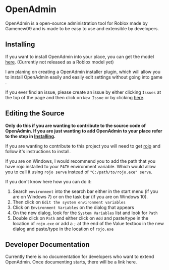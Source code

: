 # OpenAdmin

OpenAdmin is a open-source administration tool for Roblox made by Gamenew09 and is made to be easy to use and extensible by developers.

## Installing
If you want to install OpenAdmin into your place, you can get the model [here](#no-link-yet-sorry). (Currently not released as a Roblox model yet)

I am planing on creating a OpenAdmin installer plugin, which will allow you to install OpenAdmin easily and easily edit settings without going into game .

If you ever find an issue, please create an issue by either clicking ``Issues`` at the top of the page and then click on ``New Issue`` or by clicking [here](https://github.com/gamenew09/OpenAdmin/issues/new).

## Editing the Source
**Only do this if you are wanting to contribute to the source code of OpenAdmin. If you are just wanting to add OpenAdmin to your place refer to the step in [Installing](#Installing).**

If you are wanting to contribute to this project you will need to get [rojo](https://github.com/LPGhatguy/rojo#installation) and follow it's instructions to install.

If you are on Windows, I would recommend you to add the path that you have rojo installed to your ``PATH`` environment variable. Which would allow you to call it using ``rojo serve`` instead of ``"C:/path/to/rojo.exe" serve``.

If you don't know here how you can do it:
 1. Search ``environment`` into the search bar either in the start menu (if you are on Windows 7) or on the task bar (if you are on Windows 10).
 2. Then click on ``Edit the system environment variables``
 3. Click on ``Environment Variables`` on the dialog that appears
 4. On the new dialog, look for the ``System Variables`` list and look for ``Path``
 5. Double click on ``Path`` and either click on ``Add`` and paste/type in the location of ``rojo.exe`` or add a ``;`` at the end of the Value textbox in the new dialog and paste/type in the location of ``rojo.exe``

## Developer Documentation
Currently there is no documentation for developers who want to extend OpenAdmin. Once documenting starts, there will be a link here.